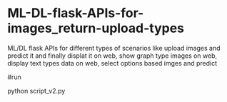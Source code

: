 # ML-DL-flask-APIs-for-images_return-upload-types
ML/DL flask APIs for different types of scenarios like upload images and predict it and finally displat it on web, show graph type images on web, display text types data on web, select options based imges and predict



#run

python script_v2.py
